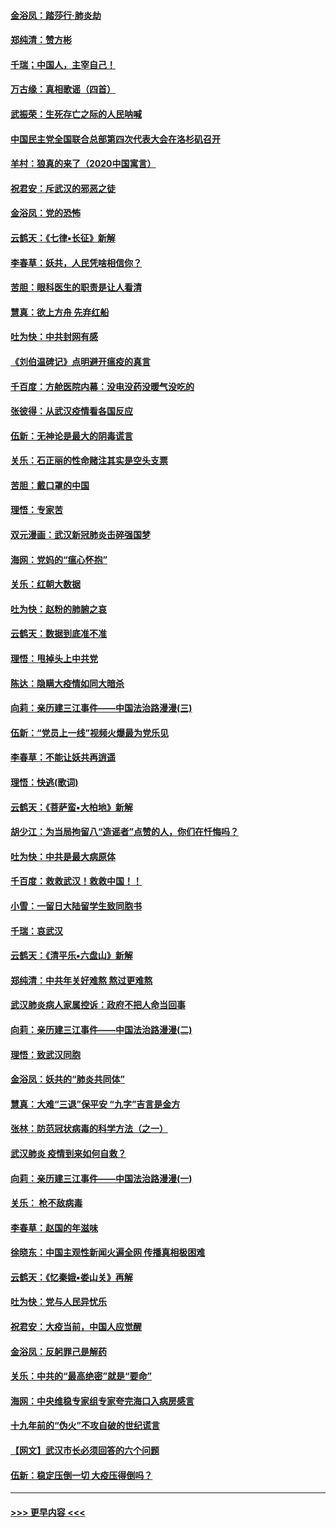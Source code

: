 #### [金浴凤：踏莎行‧肺炎劫](../pages/nsc993/n11858227.md?t=02102302) 
#### [郑纯清：赞方彬](../pages/nsc993/n11856803.md?t=02102302) 
#### [千瑞；中国人，主宰自己！](../pages/nsc993/n11856793.md?t=02102302) 
#### [万古缘：真相歌谣（四首）](../pages/nsc993/n11856263.md?t=02102302) 
#### [武振荣：生死存亡之际的人民呐喊](../pages/nsc993/n11856256.md?t=02102302) 
#### [中国民主党全国联合总部第四次代表大会在洛杉矶召开](../pages/nsc993/n11856344.md?t=02102302) 
#### [羊村：狼真的来了（2020中国寓言）](../pages/nsc993/n11856229.md?t=02102302) 
#### [祝君安：斥武汉的邪恶之徒](../pages/nsc993/n11855861.md?t=02102302) 
#### [金浴凤：党的恐怖](../pages/nsc993/n11855849.md?t=02102302) 
#### [云鹤天：《七律▪长征》新解](../pages/nsc993/n11855479.md?t=02102302) 
#### [李春草：妖共，人民凭啥相信你？](../pages/nsc993/n11855196.md?t=02102302) 
#### [苦胆：眼科医生的职责是让人看清](../pages/nsc993/n11853840.md?t=02102302) 
#### [慧真：欲上方舟 先弃红船](../pages/nsc993/n11853483.md?t=02102302) 
#### [吐为快：中共封网有感](../pages/nsc993/n11852575.md?t=02102302) 
#### [《刘伯温碑记》点明避开瘟疫的真言](../pages/nsc993/n11852128.md?t=02102302) 
#### [千百度：方舱医院内幕：没电没药没暖气没吃的](../pages/nsc993/n11850211.md?t=02102302) 
#### [张彼得：从武汉疫情看各国反应](../pages/nsc993/n11850102.md?t=02102302) 
#### [伍新：无神论是最大的阴毒谎言](../pages/nsc993/n11846129.md?t=02102302) 
#### [关乐：石正丽的性命赌注其实是空头支票](../pages/nsc993/n11846109.md?t=02102302) 
#### [苦胆：戴口罩的中国](../pages/nsc993/n11845576.md?t=02102302) 
#### [理悟：专家苦](../pages/nsc993/n11845564.md?t=02102302) 
#### [双元漫画：武汉新冠肺炎击碎强国梦](../pages/nsc993/n11843320.md?t=02102302) 
#### [海网：党妈的“瘟心怀抱”](../pages/nsc993/n11840740.md?t=02102302) 
#### [关乐：红朝大数据](../pages/nsc993/n11840675.md?t=02102302) 
#### [吐为快：赵粉的肺腑之哀](../pages/nsc993/n11840618.md?t=02102302) 
#### [云鹤天：数据到底准不准](../pages/nsc993/n11840325.md?t=02102302) 
#### [理悟：甩掉头上中共党](../pages/nsc993/n11838826.md?t=02102302) 
#### [陈达：隐瞒大疫情如同大暗杀](../pages/nsc993/n11838771.md?t=02102302) 
#### [向莉：亲历建三江事件——中国法治路漫漫(三)](../pages/nsc993/n11831825.md?t=02102302) 
#### [伍新：“党员上一线”视频火爆最为党乐见](../pages/nsc993/n11838200.md?t=02102302) 
#### [李春草：不能让妖共再逍遥](../pages/nsc993/n11838102.md?t=02102302) 
#### [理悟：快逃(歌词)](../pages/nsc993/n11838083.md?t=02102302) 
#### [云鹤天：《菩萨蛮▪大柏地》新解](../pages/nsc993/n11838059.md?t=02102302) 
#### [胡少江：为当局拘留八“造谣者”点赞的人，你们在忏悔吗？](../pages/nsc993/n11836801.md?t=02102302) 
#### [吐为快：中共是最大病原体](../pages/nsc993/n11836748.md?t=02102302) 
#### [千百度：救救武汉！救救中国！！](../pages/nsc993/n11836145.md?t=02102302) 
#### [小雪：一留日大陆留学生致同胞书](../pages/nsc993/n11834624.md?t=02102302) 
#### [千瑞：哀武汉](../pages/nsc993/n11833647.md?t=02102302) 
#### [云鹤天：《清平乐▪六盘山》新解](../pages/nsc993/n11833611.md?t=02102302) 
#### [郑纯清：中共年关好难熬 熬过更难熬](../pages/nsc993/n11833489.md?t=02102302) 
#### [武汉肺炎病人家属控诉：政府不把人命当回事](../pages/nsc993/n11833205.md?t=02102302) 
#### [向莉：亲历建三江事件——中国法治路漫漫(二)](../pages/nsc993/n11829102.md?t=02102302) 
#### [理悟：致武汉同胞](../pages/nsc993/n11831522.md?t=02102302) 
#### [金浴凤：妖共的“肺炎共同体”](../pages/nsc993/n11829448.md?t=02102302) 
#### [慧真：大难“三退”保平安 “九字”吉言是金方](../pages/nsc993/n11829501.md?t=02102302) 
#### [张林：防范冠状病毒的科学方法（之一）](../pages/nsc993/n11828618.md?t=02102302) 
#### [武汉肺炎 疫情到来如何自救？](../pages/nsc993/n11827632.md?t=02102302) 
#### [向莉：亲历建三江事件——中国法治路漫漫(一)](../pages/nsc993/n11827190.md?t=02102302) 
#### [关乐： 枪不敌病毒](../pages/nsc993/n11826746.md?t=02102302) 
#### [李春草：赵国的年滋味](../pages/nsc993/n11826321.md?t=02102302) 
#### [徐晓东：中国主观性新闻火遍全网 传播真相极困难](../pages/nsc993/n11826508.md?t=02102302) 
#### [云鹤天：《忆秦娥▪娄山关》再解](../pages/nsc993/n11824682.md?t=02102302) 
#### [吐为快：党与人民异忧乐](../pages/nsc993/n11824660.md?t=02102302) 
#### [祝君安：大疫当前，中国人应觉醒](../pages/nsc993/n11821946.md?t=02102302) 
#### [金浴凤：反躬罪己是解药](../pages/nsc993/n11820280.md?t=02102302) 
#### [关乐：中共的“最高绝密”就是“要命”](../pages/nsc993/n11816946.md?t=02102302) 
#### [海网：中央维稳专家组专家夸完海口入病房感言](../pages/nsc993/n11815138.md?t=02102302) 
#### [十九年前的“伪火”不攻自破的世纪谎言](../pages/nsc993/n11813238.md?t=02102302) 
#### [【网文】武汉市长必须回答的六个问题](../pages/nsc993/n11813848.md?t=02102302) 
#### [伍新：稳定压倒一切 大疫压得倒吗？](../pages/nsc993/n11812634.md?t=02102302) 

----
#### [ >>> 更早内容 <<< ](../indexes/nsc993-earlier.md)
